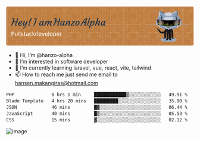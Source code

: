![Header](./github-header-image.png)

- 👋 Hi, I’m @hanzo-alpha
- 👀 I’m interested in software developer
- 🌱 I’m currently learning laravel, vue, react, vite, tailwind
- 📫 How to reach me just send me email to hansen.makangiras@hotmail.com 

<!---
hanzo-alpha/hanzo-alpha is a ✨ special ✨ repository because its `README.md` (this file) appears on your GitHub profile.
You can click the Preview link to take a look at your changes.
--->

<!--START_SECTION:waka-->

```txt
PHP              6 hrs 1 min     ████████████▒░░░░░░░░░░░░   49.91 %
Blade Template   4 hrs 20 mins   █████████░░░░░░░░░░░░░░░░   35.90 %
JSON             46 mins         █▓░░░░░░░░░░░░░░░░░░░░░░░   06.44 %
JavaScript       40 mins         █▒░░░░░░░░░░░░░░░░░░░░░░░   05.53 %
CSS              15 mins         ▓░░░░░░░░░░░░░░░░░░░░░░░░   02.12 %
```

<!--END_SECTION:waka-->

![image](https://github.com/hanzo-alpha/hanzo-alpha/assets/111342797/c4bd2977-6123-4017-8652-6e166259b484)

